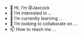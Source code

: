 - 👋 Hi, I’m @Jaxcock
- 👀 I’m interested in ...
- 🌱 I’m currently learning ...
- 💞️ I’m looking to collaborate on ...
- 📫 How to reach me ...

<!---
Jaxcock/Jaxcock is a ✨ special ✨ repository because its `README.md` (this file) appears on your GitHub profile.
You can click the Preview link to take a look at your changes.
--->
